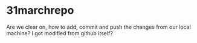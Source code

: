 # 31marchrepo
Are we clear on, how to add, commit and push the changes from our local machine?
I got modified from github itself?
